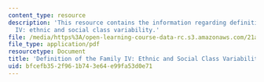 ```yaml
---
content_type: resource
description: 'This resource contains the information regarding definition of the family
  IV: ethnic and social class variability.'
file: /media/https%3A/open-learning-course-data-rc.s3.amazonaws.com/21a-230j-the-contemporary-american-family-spring-2004/bfcefb352f961b743e64e99fa53d0e71_MIT21A_230JS04_8talor.pdf
file_type: application/pdf
resourcetype: Document
title: 'Definition of the Family IV: Ethnic and Social Class Variability'
uid: bfcefb35-2f96-1b74-3e64-e99fa53d0e71
---
```

